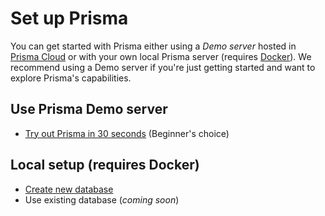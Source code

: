 # Set up Prisma

You can get started with Prisma either using a _Demo server_ hosted in [Prisma Cloud](https://www.prisma.io/cloud/) or with your own local Prisma server (requires [Docker](https://www.docker.com)). We recommend using a Demo server if you're just getting started and want to explore Prisma's capabilities.

## Use Prisma Demo server

- [Try out Prisma in 30 seconds](01-Try-out-Prisma-in-30-seconds.md) (Beginner's choice)

## Local setup (requires Docker)

- [Create new database](02-Create-new-Database.md)
- Use existing database (_coming soon_)